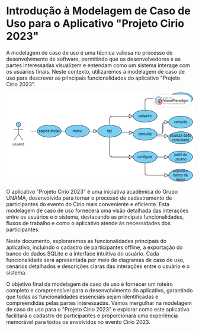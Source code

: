 # Introdução à Modelagem de Caso de Uso para o Aplicativo "Projeto Cirio 2023"

A modelagem de caso de uso é uma técnica valiosa no processo de desenvolvimento de software, permitindo que os desenvolvedores e as partes interessadas visualizem e entendam como um sistema interage com os usuários finais. Neste contexto, utilizaremos a modelagem de caso de uso para descrever as principais funcionalidades do aplicativo "Projeto Cirio 2023".

![img](/planejamento_dev/modelagem_caso_de_uso/estudo_de_caso_de_uso.png)

O aplicativo "Projeto Cirio 2023" é uma iniciativa acadêmica do Grupo UNAMA, desenvolvida para tornar o processo de cadastramento de participantes do evento do Cirio mais conveniente e eficiente. Esta modelagem de caso de uso fornecerá uma visão detalhada das interações entre os usuários e o sistema, destacando as principais funcionalidades, fluxos de trabalho e como o aplicativo atende às necessidades dos participantes.

Neste documento, exploraremos as funcionalidades principais do aplicativo, incluindo o cadastro de participantes offline, a exportação do banco de dados SQLite e a interface intuitiva do usuário. Cada funcionalidade será apresentada por meio de diagramas de caso de uso, cenários detalhados e descrições claras das interações entre o usuário e o sistema.

O objetivo final da modelagem de caso de uso é fornecer um roteiro completo e compreensível para o desenvolvimento do aplicativo, garantindo que todas as funcionalidades essenciais sejam identificadas e compreendidas pelas partes interessadas. Vamos mergulhar na modelagem de caso de uso para o "Projeto Cirio 2023" e explorar como este aplicativo facilitará o cadastro de participantes e proporcionará uma experiência memorável para todos os envolvidos no evento Cirio 2023.
